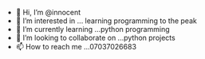 - 👋 Hi, I’m @innocent 
- 👀 I’m interested in ... learning programming to the peak
- 🌱 I’m currently learning ...python programming
- 💞️ I’m looking to collaborate on ...python projects
- 📫 How to reach me ...07037026683

<!---
inmocent/inmocent is a ✨ special ✨ repository because its `README.md` (this file) appears on your GitHub profile.
You can click the Preview link to take a look at your changes.
--->
